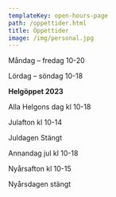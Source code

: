 ```yaml
---
templateKey: open-hours-page
path: /oppettider.html
title: Öppettider
image: /img/personal.jpg
---
```

Måndag – fredag 10-20

Lördag – söndag 10-18

**Helgöppet 2023**

Alla Helgons dag kl 10-18

Julafton kl 10-14

Juldagen Stängt

Annandag jul kl 10-18

Nyårsafton kl 10-15

Nyårsdagen stängt
